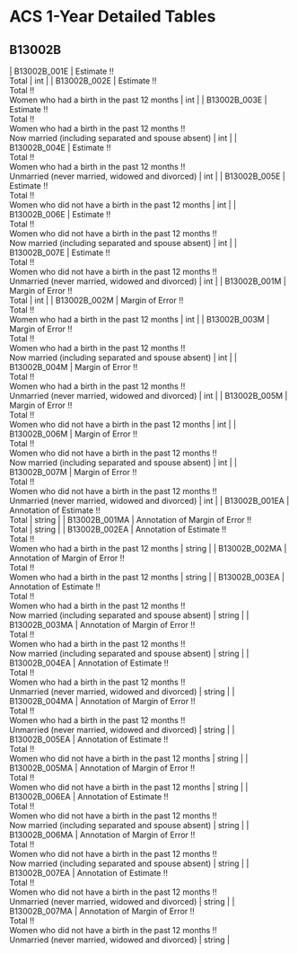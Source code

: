 # ACS 1-Year Detailed Tables

## B13002B

| B13002B_001E | Estimate !!<br>Total | int |
| B13002B_002E | Estimate !!<br>Total !!<br>Women who had a birth in the past 12 months | int |
| B13002B_003E | Estimate !!<br>Total !!<br>Women who had a birth in the past 12 months !!<br>Now married (including separated and spouse absent) | int |
| B13002B_004E | Estimate !!<br>Total !!<br>Women who had a birth in the past 12 months !!<br>Unmarried (never married, widowed and divorced) | int |
| B13002B_005E | Estimate !!<br>Total !!<br>Women who did not have a birth in the past 12 months | int |
| B13002B_006E | Estimate !!<br>Total !!<br>Women who did not have a birth in the past 12 months !!<br>Now married (including separated and spouse absent) | int |
| B13002B_007E | Estimate !!<br>Total !!<br>Women who did not have a birth in the past 12 months !!<br>Unmarried (never married, widowed and divorced) | int |
| B13002B_001M | Margin of Error !!<br>Total | int |
| B13002B_002M | Margin of Error !!<br>Total !!<br>Women who had a birth in the past 12 months | int |
| B13002B_003M | Margin of Error !!<br>Total !!<br>Women who had a birth in the past 12 months !!<br>Now married (including separated and spouse absent) | int |
| B13002B_004M | Margin of Error !!<br>Total !!<br>Women who had a birth in the past 12 months !!<br>Unmarried (never married, widowed and divorced) | int |
| B13002B_005M | Margin of Error !!<br>Total !!<br>Women who did not have a birth in the past 12 months | int |
| B13002B_006M | Margin of Error !!<br>Total !!<br>Women who did not have a birth in the past 12 months !!<br>Now married (including separated and spouse absent) | int |
| B13002B_007M | Margin of Error !!<br>Total !!<br>Women who did not have a birth in the past 12 months !!<br>Unmarried (never married, widowed and divorced) | int |
| B13002B_001EA | Annotation of Estimate !!<br>Total | string |
| B13002B_001MA | Annotation of Margin of Error !!<br>Total | string |
| B13002B_002EA | Annotation of Estimate !!<br>Total !!<br>Women who had a birth in the past 12 months | string |
| B13002B_002MA | Annotation of Margin of Error !!<br>Total !!<br>Women who had a birth in the past 12 months | string |
| B13002B_003EA | Annotation of Estimate !!<br>Total !!<br>Women who had a birth in the past 12 months !!<br>Now married (including separated and spouse absent) | string |
| B13002B_003MA | Annotation of Margin of Error !!<br>Total !!<br>Women who had a birth in the past 12 months !!<br>Now married (including separated and spouse absent) | string |
| B13002B_004EA | Annotation of Estimate !!<br>Total !!<br>Women who had a birth in the past 12 months !!<br>Unmarried (never married, widowed and divorced) | string |
| B13002B_004MA | Annotation of Margin of Error !!<br>Total !!<br>Women who had a birth in the past 12 months !!<br>Unmarried (never married, widowed and divorced) | string |
| B13002B_005EA | Annotation of Estimate !!<br>Total !!<br>Women who did not have a birth in the past 12 months | string |
| B13002B_005MA | Annotation of Margin of Error !!<br>Total !!<br>Women who did not have a birth in the past 12 months | string |
| B13002B_006EA | Annotation of Estimate !!<br>Total !!<br>Women who did not have a birth in the past 12 months !!<br>Now married (including separated and spouse absent) | string |
| B13002B_006MA | Annotation of Margin of Error !!<br>Total !!<br>Women who did not have a birth in the past 12 months !!<br>Now married (including separated and spouse absent) | string |
| B13002B_007EA | Annotation of Estimate !!<br>Total !!<br>Women who did not have a birth in the past 12 months !!<br>Unmarried (never married, widowed and divorced) | string |
| B13002B_007MA | Annotation of Margin of Error !!<br>Total !!<br>Women who did not have a birth in the past 12 months !!<br>Unmarried (never married, widowed and divorced) | string |

